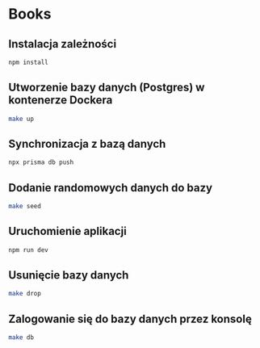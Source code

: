 # Books
## Instalacja zależności
```bash
npm install
```
## Utworzenie bazy danych (Postgres) w kontenerze Dockera
```bash
make up
```
## Synchronizacja z bazą danych
```bash
npx prisma db push
```
## Dodanie randomowych danych do bazy
```bash
make seed
```
## Uruchomienie aplikacji
```bash
npm run dev
```
## Usunięcie bazy danych
```bash
make drop
```
## Zalogowanie się do bazy danych przez konsolę
```bash
make db
```